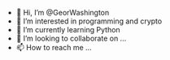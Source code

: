 - 👋 Hi, I’m @GeorWashington
- 👀 I’m interested in programming and crypto  
- 🌱 I’m currently learning Python
- 💞️ I’m looking to collaborate on ...
- 📫 How to reach me ...

<!---
GeorWashington/GeorWashington is a ✨ special ✨ repository because its `README.md` (this file) appears on your GitHub profile.
You can click the Preview link to take a look at your changes.
--->
